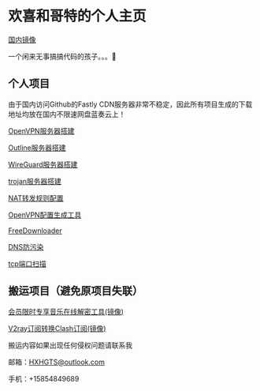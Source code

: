 # 欢喜和哥特的个人主页

[国内镜像](https://hxhgts.gitee.io/)

一个闲来无事搞搞代码的孩子。。。🤮

## 个人项目

由于国内访问Github的Fastly CDN服务器非常不稳定，因此所有项目生成的下载地址均放在国内不限速网盘蓝奏云上！

[OpenVPN服务器搭建](https://hxhgts.github.io/OpenVPN-Server-Create)

[Outline服务器搭建](https://hxhgts.github.io/Outline-Server-Create/)

[WireGuard服务器搭建](https://hxhgts.github.io/WireGuardServer/)

[trojan服务器搭建](https://hxhgts.github.io/TrojanServer/)

[NAT转发规则配置](https://hxhgts.github.io/NATConfigGenerator/)

[OpenVPN配置生成工具](https://hxhgts.github.io/OpenVPN-Config-Generator)

[FreeDownloader](https://hxhgts.github.io/FreeDownloader/)

[DNS防污染](https://hxhgts.github.io/AntiDNSPollute/)

[tcp端口扫描](https://hxhgts.github.io/Port-Scanner)

## 搬运项目（避免原项目失联）

[会员限时专享音乐在线解密工具(镜像)](https://hxhgts.github.io/QQMusicUnblocker/)

[V2ray订阅转换Clash订阅(镜像)](https://hxhgts.github.io/ClashRuleTransfer/)

搬运内容如果出现任何侵权问题请联系我

邮箱：HXHGTS@outlook.com

手机：+15854849689
